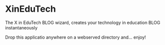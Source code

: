 # XinEduTech
The X in EduTech BLOG wizard, creates your technology in education BLOG instantaneously 

Drop this applicatio anywhere on a webserved directory and... enjoy!
